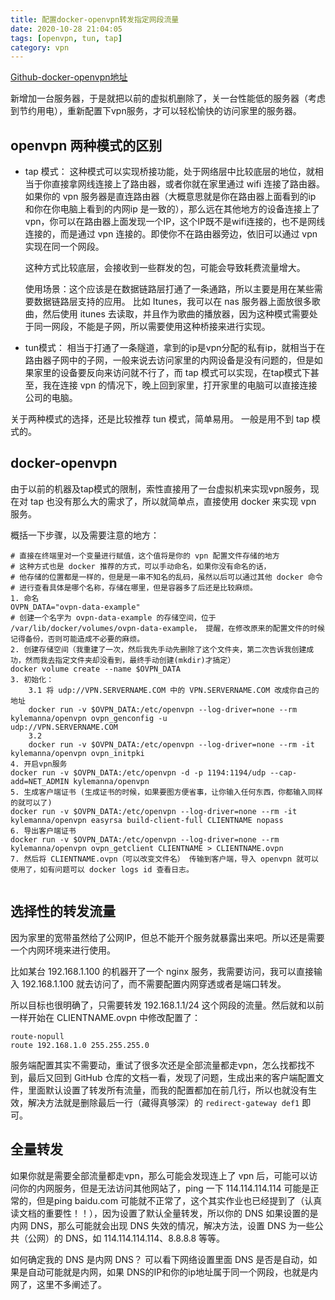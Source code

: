 ```yaml
---
title: 配置docker-openvpn转发指定网段流量
date: 2020-10-28 21:04:05
tags: [openvpn, tun, tap]
category: vpn
---
```


[Github-docker-openvpn地址](https://github.com/kylemanna/docker-openvpn)

新增加一台服务器，于是就把以前的虚拟机删除了，关一台性能低的服务器（考虑到节约用电），重新配置下vpn服务，才可以轻松愉快的访问家里的服务器。

## openvpn 两种模式的区别

* tap 模式： 这种模式可以实现桥接功能，处于网络层中比较底层的地位，就相当于你直接拿网线连接上了路由器，或者你就在家里通过 wifi 连接了路由器。如果你的 vpn 服务器是直连路由器（大概意思就是你在路由器上面看到的ip 和你在你电脑上看到的内网ip 是一致的），那么远在其他地方的设备连接上了vpn，你可以在路由器上面发现一个IP，这个IP既不是wifi连接的，也不是网线连接的，而是通过 vpn 连接的。即使你不在路由器旁边，依旧可以通过 vpn 实现在同一个网段。

  这种方式比较底层，会接收到一些群发的包，可能会导致耗费流量增大。

  使用场景：这个应该是在数据链路层打通了一条通路，所以主要是用在某些需要数据链路层支持的应用。 比如 Itunes，我可以在 nas 服务器上面放很多歌曲，然后使用 itunes 去读取，并且作为歌曲的播放器，因为这种模式需要处于同一网段，不能是子网，所以需要使用这种桥接来进行实现。

* tun模式： 相当于打通了一条隧道，拿到的ip是vpn分配的私有ip，就相当于在路由器子网中的子网，一般来说去访问家里的内网设备是没有问题的，但是如果家里的设备要反向来访问就不行了，而 tap 模式可以实现，在tap模式下甚至，我在连接 vpn 的情况下，晚上回到家里，打开家里的电脑可以直接连接公司的电脑。
<!--more -->



关于两种模式的选择，还是比较推荐 tun 模式，简单易用。 一般是用不到 tap 模式的。



## docker-openvpn

由于以前的机器及tap模式的限制，索性直接用了一台虚拟机来实现vpn服务，现在对 tap 也没有那么大的需求了，所以就简单点，直接使用 docker 来实现 vpn 服务。

概括一下步骤，以及需要注意的地方：

```
# 直接在终端里对一个变量进行赋值，这个值将是你的 vpn 配置文件存储的地方
# 这种方式也是 docker 推荐的方式，可以手动命名，如果你没有命名的话，
# 他存储的位置都是一样的，但是是一串不知名的乱码，虽然以后可以通过其他 docker 命令
# 进行查看具体是哪个名称，存储在哪里，但是容器多了后还是比较麻烦。
1. 命名
OVPN_DATA="ovpn-data-example"
# 创建一个名字为 ovpn-data-example 的存储空间，位于 /var/lib/docker/volumes/ovpn-data-example， 提醒，在修改原来的配置文件的时候记得备份，否则可能造成不必要的麻烦。
2. 创建存储空间（我重建了一次，然后我先手动先删除了这个文件夹，第二次告诉我创建成功，然而我去指定文件夹却没看到，最终手动创建(mkdir)才搞定）
docker volume create --name $OVPN_DATA
3. 初始化：
	3.1 将 udp://VPN.SERVERNAME.COM 中的 VPN.SERVERNAME.COM 改成你自己的地址
	docker run -v $OVPN_DATA:/etc/openvpn --log-driver=none --rm kylemanna/openvpn ovpn_genconfig -u 				udp://VPN.SERVERNAME.COM
	3.2 
	docker run -v $OVPN_DATA:/etc/openvpn --log-driver=none --rm -it kylemanna/openvpn ovpn_initpki
4. 开启vpn服务
docker run -v $OVPN_DATA:/etc/openvpn -d -p 1194:1194/udp --cap-add=NET_ADMIN kylemanna/openvpn
5. 生成客户端证书 (生成证书的时候，如果要图方便省事，让你输入任何东西，你都输入同样的就可以了)
docker run -v $OVPN_DATA:/etc/openvpn --log-driver=none --rm -it kylemanna/openvpn easyrsa build-client-full CLIENTNAME nopass
6. 导出客户端证书 
docker run -v $OVPN_DATA:/etc/openvpn --log-driver=none --rm kylemanna/openvpn ovpn_getclient CLIENTNAME > CLIENTNAME.ovpn
7. 然后将 CLIENTNAME.ovpn（可以改变文件名） 传输到客户端，导入 openvpn 就可以使用了，如有问题可以 docker logs id 查看日志。


```



## 选择性的转发流量

因为家里的宽带虽然给了公网IP，但总不能开个服务就暴露出来吧。所以还是需要一个内网环境来进行使用。

比如某台 192.168.1.100 的机器开了一个 nginx 服务，我需要访问，我可以直接输入 192.168.1.100 就去访问了，而不需要配置内网穿透或者是端口转发。

所以目标也很明确了，只需要转发 192.168.1.1/24 这个网段的流量。然后就和以前一样开始在 CLIENTNAME.ovpn 中修改配置了：

```
route-nopull
route 192.168.1.0 255.255.255.0
```

服务端配置其实不需要动，重试了很多次还是全部流量都走vpn，怎么找都找不到，最后又回到 GitHub 仓库的文档一看，发现了问题，生成出来的客户端配置文件，里面默认设置了转发所有流量，而我的配置都加在前几行，所以也就没有生效，解决方法就是删除最后一行（藏得真够深）的 `redirect-gateway def1` 即可。



## 全量转发

如果你就是需要全部流量都走vpn，那么可能会发现连上了 vpn 后，可能可以访问你的内网服务，但是无法访问其他网站了，ping 一下 114.114.114.114 可能是正常的，但是ping baidu.com 可能就不正常了，这个其实作业也已经提到了（认真读文档的重要性！！），因为设置了默认全量转发，所以你的 DNS 如果设置的是内网 DNS，那么可能就会出现 DNS 失效的情况，解决方法，设置 DNS 为一些公共（公网）的 DNS，如 114.114.114.114、8.8.8.8 等等。

如何确定我的 DNS 是内网 DNS？ 可以看下网络设置里面 DNS 是否是自动，如果是自动可能就是内网，如果 DNS的IP和你的ip地址属于同一个网段，也就是内网了，这里不多阐述了。
